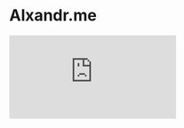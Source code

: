 # Alxandr.me

[![Build history](https://buildstats.info/travisci/chart/Alxandr/alxandr.me)](https://travis-ci.org/Alxandr/alxandr.me)
